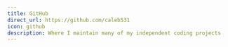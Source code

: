 ```yaml
---
title: GitHub
direct_url: https://github.com/caleb531
icon: github
description: Where I maintain many of my independent coding projects
---
```

